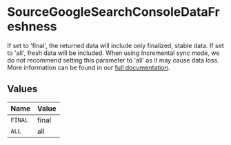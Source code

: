 # SourceGoogleSearchConsoleDataFreshness

If set to 'final', the returned data will include only finalized, stable data. If set to 'all', fresh data will be included. When using Incremental sync mode, we do not recommend setting this parameter to 'all' as it may cause data loss. More information can be found in our <a href='https://docs.airbyte.com/integrations/source/google-search-console'>full documentation</a>.


## Values

| Name    | Value   |
| ------- | ------- |
| `FINAL` | final   |
| `ALL`   | all     |